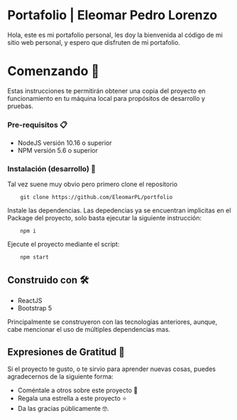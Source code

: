 # Portafolio | Eleomar Pedro Lorenzo

Hola, este es mi portafolio personal, les doy la bienvenida al código de mi sitio web personal, y espero que disfruten de mi portafolio.

# Comenzando 🚀

Estas instrucciones te permitirán obtener una copia del proyecto en funcionamiento en tu máquina local para propósitos de desarrollo y pruebas.

### Pre-requisitos 📋

- NodeJS versión 10.16 o superior
- NPM versión 5.6 o superior

### Instalación (desarrollo) 🔧

Tal vez suene muy obvio pero primero clone el repositorio

```
    git clone https://github.com/EleomarPL/portfolio
```

Instale las dependencias. Las depedencias ya se encuentran implicitas en el Package del proyecto, solo basta ejecutar la siguiente instrucción:

```
    npm i
```

Ejecute el proyecto mediante el script:

```
    npm start
```

## Construido con 🛠️

- ReactJS
- Bootstrap 5

Principalmente se construyeron con las tecnologías anteriores, aunque, cabe mencionar el uso de múltiples dependencias mas.

## Expresiones de Gratitud 🎁

Si el proyecto te gusto, o te sirvio para aprender nuevas cosas, puedes agradecernos de la siguiente forma:

- Coméntale a otros sobre este proyecto 📢
- Regala una estrella a este proyecto ⭐
- Da las gracias públicamente 🤓.
